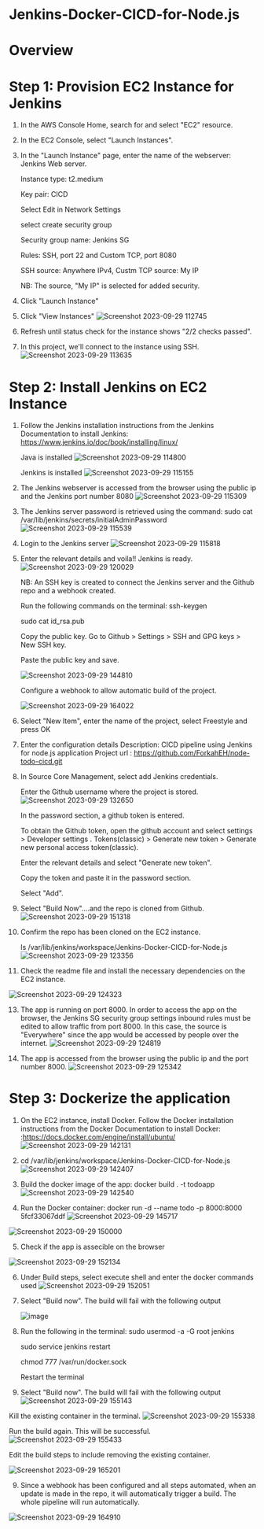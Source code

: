 # Jenkins-Docker-CICD-for-Node.js

# Overview

# Step 1: Provision EC2 Instance for Jenkins

1. In the AWS Console Home, search for and select "EC2" resource.

2. In the EC2 Console, select "Launch Instances".

3. In the "Launch Instance" page, enter the name of the webserver: Jenkins Web server.

   Instance type: t2.medium
   
   Key pair: CICD

   Select Edit in Network Settings
   
   select create security group

   Security group name: Jenkins SG

   Rules: SSH, port 22 and Custom TCP, port 8080

   SSH source: Anywhere IPv4, Custm TCP source: My IP

   NB: The source, "My IP" is selected for added security.
   
5. Click "Launch Instance"

6. Click "View Instances"
![Screenshot 2023-09-29 112745](https://github.com/ForkahEH/Jenkins-Docker-CICD-for-Node.js/assets/127892742/901f1324-dad3-444e-a32c-7135ddc387d9)

7. Refresh until status check for the instance shows "2/2 checks passed".

8. In this project, we'll connect to the instance using SSH.
![Screenshot 2023-09-29 113635](https://github.com/ForkahEH/Jenkins-Docker-CICD-for-Node.js/assets/127892742/a7b1ba14-3f6b-442e-b8b7-49dbdf985e9d)

# Step 2: Install Jenkins on EC2 Instance

1. Follow the Jenkins installation instructions from the Jenkins Documentation to install Jenkins: https://www.jenkins.io/doc/book/installing/linux/

   Java is installed
   ![Screenshot 2023-09-29 114800](https://github.com/ForkahEH/Jenkins-Docker-CICD-for-Node.js/assets/127892742/aba6d392-8775-42b6-b3a7-6978e8704473)

   Jenkins is installed
   ![Screenshot 2023-09-29 115155](https://github.com/ForkahEH/Jenkins-Docker-CICD-for-Node.js/assets/127892742/bbf2125c-b106-4a7c-91fa-8fe3f1f0d3c2)

3. The Jenkins webserver is accessed from the browser using the public ip and the Jenkins port number 8080
   ![Screenshot 2023-09-29 115309](https://github.com/ForkahEH/Jenkins-Docker-CICD-for-Node.js/assets/127892742/6bb90fe6-8d63-422d-a59a-8337b016b478)

4. The Jenkins server password is retrieved using the command: sudo cat /var/lib/jenkins/secrets/initialAdminPassword
![Screenshot 2023-09-29 115539](https://github.com/ForkahEH/Jenkins-Docker-CICD-for-Node.js/assets/127892742/6fe46a2d-f125-473b-9a2d-e2aa88fd4a24)

5. Login to the Jenkins server
![Screenshot 2023-09-29 115818](https://github.com/ForkahEH/Jenkins-Docker-CICD-for-Node.js/assets/127892742/12a39fd8-aec4-474e-aa24-1bd785188111)

6. Enter the relevant details and voila!! Jenkins is ready.
![Screenshot 2023-09-29 120029](https://github.com/ForkahEH/Jenkins-Docker-CICD-for-Node.js/assets/127892742/068aa685-5950-4606-bdac-64e4e81507c9)

   NB: An SSH key is created to connect the Jenkins server and the Github repo and a webhook created.

   Run the following commands on the terminal: ssh-keygen

   sudo cat id_rsa.pub

   Copy the public key. Go to Github > Settings > SSH and GPG keys > New SSH key.

   Paste the public key and save.

   ![Screenshot 2023-09-29 144810](https://github.com/ForkahEH/Jenkins-Docker-CICD-for-Node.js/assets/127892742/ce4e47b6-f94e-49ad-bef4-bbca5a107145)

   Configure a webhook to allow automatic build of the project.

   ![Screenshot 2023-09-29 164022](https://github.com/ForkahEH/Jenkins-Docker-CICD-for-Node.js/assets/127892742/498a6287-4106-4b3c-b335-5f83515fde3c)


8. Select "New Item", enter the name of the project, select Freestyle and press OK
  
9. Enter the configuration details
   Description: CICD pipeline using Jenkins for node.js application
   Project url : https://github.com/ForkahEH/node-todo-cicd.git

10. In Source Core Management, select add Jenkins credentials.
    
    Enter the Github username where the project is stored.
    ![Screenshot 2023-09-29 132650](https://github.com/ForkahEH/Jenkins-Docker-CICD-for-Node.js/assets/127892742/77e4e0c1-6c70-4a72-83c0-bd95be68e0b9)

    
    In the password section, a github token is entered.
    
    To obtain the Github token, open the github account and select settings > Developer settings . Tokens(classic) > Generate new 
    token > Generate new personal access token(classic).

    Enter the relevant details and select "Generate new token".
    
    Copy the token and paste it in the password section.

    Select "Add".

11. Select "Build Now"....and the repo is cloned from Github.
![Screenshot 2023-09-29 151318](https://github.com/ForkahEH/Jenkins-Docker-CICD-for-Node.js/assets/127892742/56e382fb-5d7b-4f63-9e5b-db03fb5aa5ea)


12. Confirm the repo has been cloned on the EC2 instance.

    ls /var/lib/jenkins/workspace/Jenkins-Docker-CICD-for-Node.js
    ![Screenshot 2023-09-29 123356](https://github.com/ForkahEH/Jenkins-Docker-CICD-for-Node.js/assets/127892742/0fc3f1d3-cdb6-4d93-b620-ae2e36acbec5)

13. Check the readme file and install the necessary dependencies on the EC2 instance.

![Screenshot 2023-09-29 124323](https://github.com/ForkahEH/Jenkins-Docker-CICD-for-Node.js/assets/127892742/30e77be5-4fd7-49d1-b17b-9d0ddecfc66b)

13. The app is running on port 8000.
    In order to access the app on the browser, the Jenkins SG security group settings inbound rules must be edited to allow traffic from port 8000.
    In this case, the source is "Everywhere" since the app would be accessed by people over the internet.
    ![Screenshot 2023-09-29 124819](https://github.com/ForkahEH/Jenkins-Docker-CICD-for-Node.js/assets/127892742/b2b9dba9-cd86-4cbb-ac74-69c7931cde84)


14. The app is accessed from the browser using the public ip and the port number 8000.
![Screenshot 2023-09-29 125342](https://github.com/ForkahEH/Jenkins-Docker-CICD-for-Node.js/assets/127892742/5d02de4c-6a7f-427b-9447-23708794bf57)

# Step 3: Dockerize the application

1. On the EC2 instance, install Docker.
   Follow the Docker installation instructions from the Docker Documentation to install Docker: :https://docs.docker.com/engine/install/ubuntu/
![Screenshot 2023-09-29 142131](https://github.com/ForkahEH/Jenkins-Docker-CICD-for-Node.js/assets/127892742/3313ed9a-215c-499b-a446-3179e044a41e)

2. cd /var/lib/jenkins/workspace/Jenkins-Docker-CICD-for-Node.js
![Screenshot 2023-09-29 142407](https://github.com/ForkahEH/Jenkins-Docker-CICD-for-Node.js/assets/127892742/648c39f7-406f-4189-a67c-5d301e9ffe6e)

3. Build the docker image of the app: docker build . -t todoapp
![Screenshot 2023-09-29 142540](https://github.com/ForkahEH/Jenkins-Docker-CICD-for-Node.js/assets/127892742/1a7adc0a-1cf9-4545-abb0-50d9cb1d7051)

4. Run the Docker container:  docker run -d --name todo -p 8000:8000 5fcf33067ddf
![Screenshot 2023-09-29 145717](https://github.com/ForkahEH/Jenkins-Docker-CICD-for-Node.js/assets/127892742/05659b82-ea99-4962-8471-dc3bfca1b8d1)

![Screenshot 2023-09-29 150000](https://github.com/ForkahEH/Jenkins-Docker-CICD-for-Node.js/assets/127892742/c58735d4-88cc-4e01-8ff6-5512610db485)

5. Check if the app is assecible on the browser

![Screenshot 2023-09-29 152134](https://github.com/ForkahEH/Jenkins-Docker-CICD-for-Node.js/assets/127892742/7d203cf4-84ac-4b90-baa3-4e1cac776994)

6. Under Build steps, select execute shell and enter the docker commands used
![Screenshot 2023-09-29 152051](https://github.com/ForkahEH/Jenkins-Docker-CICD-for-Node.js/assets/127892742/bb45da4e-ab57-4c21-9550-60c8bfc4489e)

7. Select "Build now". The build will fail with the following output

   ![image](https://github.com/ForkahEH/Jenkins-Docker-CICD-for-Node.js/assets/127892742/6163fd69-8cfd-4a72-a4d5-d4d8243cca0b)

8. Run the following in the terminal: sudo usermod -a -G root jenkins

   sudo service jenkins restart

   chmod 777 /var/run/docker.sock

   Restart the terminal


10. Select "Build now". The build will fail with the following output
![Screenshot 2023-09-29 155143](https://github.com/ForkahEH/Jenkins-Docker-CICD-for-Node.js/assets/127892742/3543585b-0740-409f-9520-61b245e82045)

Kill the existing container in the terminal.
![Screenshot 2023-09-29 155338](https://github.com/ForkahEH/Jenkins-Docker-CICD-for-Node.js/assets/127892742/7912e1a2-3cd5-458b-b9ca-c9fe0d80c24e)

Run the build again. This will be successful.
![Screenshot 2023-09-29 155433](https://github.com/ForkahEH/Jenkins-Docker-CICD-for-Node.js/assets/127892742/f31141b9-1fb5-43ae-bfaa-accda6d50d63)

Edit the build steps to include removing the existing container.

![Screenshot 2023-09-29 165201](https://github.com/ForkahEH/Jenkins-Docker-CICD-for-Node.js/assets/127892742/9032f2f1-924f-4e38-ba7c-010d9d4237e8)


9. Since a webhook has been configured and all steps automated, when an update is made in the repo, it will automatically trigger a build. The whole pipeline will run automatically.

![Screenshot 2023-09-29 164910](https://github.com/ForkahEH/Jenkins-Docker-CICD-for-Node.js/assets/127892742/a30b6f95-8154-4be6-84fc-638393575adb)

 
